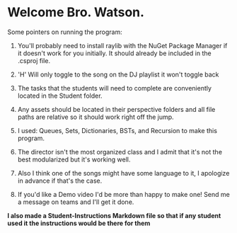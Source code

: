 # Welcome Bro. Watson.

Some pointers on running the program:

1. You'll probably need to install raylib with the NuGet Package Manager if it doesn't work for you initially. It should already be included in the .csproj file.

2. 'H' Will only toggle to the song on the DJ playlist it won't toggle back

3. The tasks that the students will need to complete are conveniently located in the Student folder.

4. Any assets should be located in their perspective folders and all file paths are relative so it should work right off the jump.

5. I used: Queues, Sets, Dictionaries, BSTs, and Recursion to make this program.

6. The director isn't the most organized class and I admit that it's not the best modularized but it's working well.

7. Also I think one of the songs might have some language to it, I apologize in advance if that's the case.

8. If you'd like a Demo video I'd be more than happy to make one! Send me a message on teams and I'll get it done.

**I also made a Student-Instructions Markdown file so that if any student used it the instructions would be there for them**
